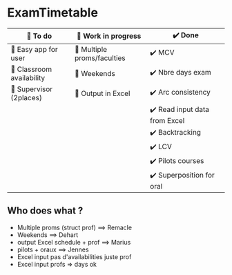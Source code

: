 # ExamTimetable

| :black_square_button: To do | :muscle: Work in progress | :heavy_check_mark: Done | 
| ------ | ------ | ------ | 
| :black_square_button: Easy app for user | :muscle: Multiple proms/faculties | :heavy_check_mark: MCV |
| :black_square_button: Classroom availability | :muscle: Weekends | :heavy_check_mark: Nbre days exam |
| :black_square_button: Supervisor (2places) | :muscle: Output in Excel | :heavy_check_mark: Arc consistency |
|  | |  :heavy_check_mark: Read input data from Excel |
|  | | :heavy_check_mark: Backtracking  |
|  | | :heavy_check_mark: LCV | 
|  | |  :heavy_check_mark: Pilots courses|
|  | |  :heavy_check_mark: Superposition for oral |


## Who does what ?

- Multiple proms (struct prof) ==> Remacle
- Weekends ==> Dehart
- output Excel schedule + prof ==> Marius
- pilots + oraux ==> Jennes
- Excel input pas d'availabilities juste prof
- Excel input profs => days ok
